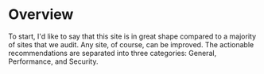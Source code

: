 # Overview

To start, I'd like to say that this site is in great shape compared to a majority of sites that we audit. Any site, of course, can be improved. The actionable recommendations are separated into three categories: General, Performance, and Security.